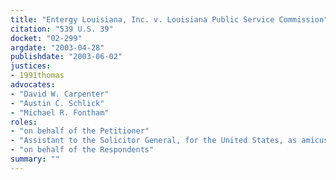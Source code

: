 ```yaml
---
title: "Entergy Louisiana, Inc. v. Louisiana Public Service Commission"
citation: "539 U.S. 39"
docket: "02-299"
argdate: "2003-04-28"
publishdate: "2003-06-02"
justices:
- 1991thomas
advocates:
- "David W. Carpenter"
- "Austin C. Schlick"
- "Michael R. Fontham"
roles:
- "on behalf of the Petitioner"
- "Assistant to the Solicitor General, for the United States, as amicus curiae, supporting the Petitioner"
- "on behalf of the Respondents"
summary: ""
---
```


